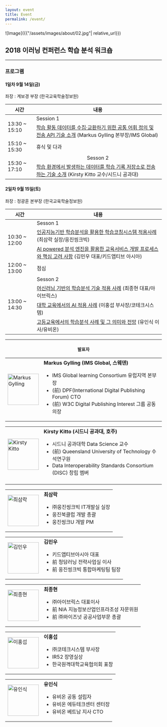 ```yaml
---
layout: event
title: Event
permalink: /event/
---
```

![Image]({{"/assets/images/about/02.jpg"| relative_url}})
<h2 class="text-center">2018 이러닝 컨퍼런스 학습 분석 워크숍</h2>
<hr/>
<h3 class="text-center"> 프로그램 </h3>

#### 1일차 9월 14일(금)
좌장 : 계보경 부장 (한국교육학술정보원)
<table class="table table-striped table-bordered">
<tr>
<th>시간</th>
<th>내용</th>
</tr>
<tbody>
<tr>
<td rowspan="2">13:30 ~ 15:10
</td>
<td>Session 1</td>
</tr>
<tr>
<td><a href="{{ "/assets/learning-analytics-2018/LASI_Markus_Gylling_mgy-seoul-sep2018.pdf" | absolute_url }}" target="_blank">학습 활동 데이터를 수집·교환하기 위한 공통 어휘 정의 및 전송 API 기술 소개</a>
(Markus Gylling 본부장/IMS Global)
</td>
</tr>
<tr>
<td>15:10 ~ 15:30
</td>
<td>휴식 및 다과
</td>
</tr>
<tr>
<td rowspan="2">15:30 ~ 17:10
</td>
<td><center>Sesson 2</center></td>
</tr>
<tr>
<td><a href="{{ "/assets/learning-analytics-2018/LASI_Kirsty_Kitto_Kitto-final.pdf" | absolute_url }}" target="_blank">학습 환경에서 발생하는 데이터를 학습 기록 저장소로 전송하는 기술 소개</a> (Kirsty Kitto 교수/시드니 공과대)
</td>
</tr>
</tbody>
</table>

#### 2일차 9월 15일(토)

좌장 : 정광훈 본부장 (한국교육학술정보원)

<table class="table table-striped table-bordered">
<tr>
<th>시간</th>
<th>내용</th>
</tr>
<tbody>
<tr>
<td rowspan="4">10:30 ~ 12:00</td>
</tr>
<tr>
<td>Sesson 1</td>
</tr><tr>
<td><a href="{{ "/assets/learning-analytics-2018/" | absolute_url }}" target="_blank">인공지능기반 학습분석을 활용한 학습코칭시스템 적용사례</a>
(최삼락 실장/웅진씽크빅)</td>
</tr>
<tr>
<td><a href="{{ "/assets/learning-analytics-2018/LASI2_Minwoo_Kim_Kidapptive_Asia.pdf" | absolute_url }}" target="_blank">AI powered 분석 엔진을 활용한 교육서비스 개발 프로세스와 핵심 고려 사항</a>
(김민우 대표/키드앱티브 아시아)</td>
</tr>
<tr>
<td>12:00 ~ 13:00</td>
<td>점심</td>
</tr>
<tr>
<td rowspan="5">13:00 ~ 14:30</td>
<td>Sesson 2</td>
<tr>
<td><a href="{{ "/assets/learning-analytics-2018/LASI2_Jonghyun_Chae_IBRICKS.pdf" | absolute_url }}" target="_blank">머신러닝 기반의 학습분석 기술 적용 사례</a>
(최종현 대표/아이브릭스)</td>
</tr>
</tr>
<tr>
<td><a href="{{ "/assets/learning-analytics-2018/LASI2_Hongseob_Lee_Kotech.pdf" | absolute_url }}" target="_blank">대학 교육에서의 AI 적용 사례</a>
(이홍섭 부사장/코테크시스템)</td>
</tr>
<tr>
<td><a href="{{ "/assets/learning-analytics-2018/LASI2_Insik_Yoo_Ubion_Learning_Analytics_in_High_School_Edcuation.pdf" | absolute_url }}" target="_blank">고등교육에서의 학습분석 사례 및 그 의미와 전망</a>
(유인식 이사/유비온)</td>
</tr>
</tbody>
</table>

* * *

#### <center>발표자</center>

<table class="sp">
<tbody>
<tr>
<td class="col-md-2"><img src="{{ "/assets/learning-analytics-2018/speaker5_1.jpg" | absolute_url }}" alt="Markus Gylling" width="100px"/></td>
<td><strong><span style="font-size: 12pt;">Markus Gylling (IMS Global, 스웨덴) </span></strong>
<ul>
 	<li>IMS Global learning Consortium 유럽지역 본부장</li>
  <li>(前) DPF(International Digital Publishing Forum) CTO</li>
  <li>(前) W3C Digital Publishing Interest 그룹 공동 의장</li>
</ul>
</td>
</tr>
</tbody>
</table>
<table class="sp">
<tbody>
<tr>
<td class="col-md-2"><img src="{{ "/assets/learning-analytics-2018/speaker5_2.jpg" | absolute_url }}" alt="Kirsty Kitto" width="100px"/></td>
<td><strong><span style="font-size: 12pt;">Kirsty Kitto (시드니 공과대, 호주) </span></strong>
<ul>
 	<li>시드니 공과대학 Data Science 교수</li>
  <li>(前) Queensland University of Technology 수석연구원</li>
  <li>Data Interoperability Standards Consortium (DISC) 창립 멤버</li>
</ul>
</td>
</tr>
<tr>
<td colspan="2">
</td>
</tr>
</tbody>
</table>
<table class="sp">
<tbody>
<tr>
<td class="col-md-2"><img src="{{ "/assets/learning-analytics-2018/speaker5_3.png" | absolute_url }}" alt="최삼락" width="100px"/></td>
<td><strong><span style="font-size: 12pt;">최삼락 </span></strong>
<ul>
 	<li>㈜웅진씽크빅 IT개발실 실장</li>
  <li>웅진북클럽 개발 총괄</li>
  <li>웅진씽크U 개발 PM</li>
</ul></td>
</tr>
</tbody>
</table>
<table class="sp">
<tbody>
<tr>
<td class="col-md-2"><img src="{{ "/assets/learning-analytics-2018/speaker5_4.jpg" | absolute_url }}" alt="김민우" width="100px"/></td>
<td><strong><span style="font-size: 12pt;">김민우 </span></strong>
<ul>
 	<li>키드앱티브아시아 대표</li>
  <li>前 청담러닝 전략사업실 이사</li>
  <li>前 웅진씽크빅 통합마케팅팀 팀장</li>
</ul></td>
</tr>
</tbody>
</table>
<table class="sp">
<tbody>
<tr>
<td class="col-md-2"><img src="{{ "/assets/learning-analytics-2018/speaker5_5.png" | absolute_url }}" alt="최종현" width="100px"/></td>
<td><strong><span style="font-size: 12pt;">최종현 </span></strong>
<ul>
 	<li>㈜아이브릭스 대표이사</li>
  <li>前 NIA 지능정보산업인프라조성 자문위원</li>
  <li>前 ㈜와이즈넛 공공사업부문 총괄</li>
</ul></td>
</tr>
</tbody>
</table>
<table class="sp">
<tbody>
<tr>
<td class="col-md-2"><img src="{{ "/assets/learning-analytics-2018/speaker5_6.jpg" | absolute_url }}" alt="이홍섭" width="100px"/></td>
<td><strong><span style="font-size: 12pt;">이홍섭 </span></strong>
<ul>
 	<li>㈜코테크시스템 부사장</li>
  <li>IR52 장영실상</li>
  <li>한국원격대학교육협의회 표창</li>
</ul></td>
</tr>
</tbody>
</table>
<table class="sp">
<tbody>
<tr>
<td class="col-md-2"><img src="{{ "/assets/learning-analytics-2018/speaker5_7.jpg" | absolute_url }}" alt="유인식" width="100px"/></td>
<td><strong><span style="font-size: 12pt;">유인식 </span></strong><ul>
 	<li>유비온 공동 설립자</li>
  <li>유비온 에듀테크센터 센터장</li>
  <li>유비온 베트남 지사 CTO</li>
</ul></td>
</tr>
</tbody>
</table>
